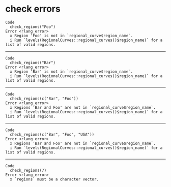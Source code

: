 # check errors

    Code
      check_regions("Foo")
    Error <rlang_error>
      x Region 'Foo' is not in `regional_curve$region_name`.
      i Run `levels(RegionalCurves::regional_curves()$region_name)` for a list of valid regions.

---

    Code
      check_regions("Bar")
    Error <rlang_error>
      x Region 'Bar' is not in `regional_curve$region_name`.
      i Run `levels(RegionalCurves::regional_curves()$region_name)` for a list of valid regions.

---

    Code
      check_regions(c("Bar", "Foo"))
    Error <rlang_error>
      x Regions 'Bar and Foo' are not in `regional_curve$region_name`.
      i Run `levels(RegionalCurves::regional_curves()$region_name)` for a list of valid regions.

---

    Code
      check_regions(c("Bar", "Foo", "USA"))
    Error <rlang_error>
      x Regions 'Bar and Foo' are not in `regional_curve$region_name`.
      i Run `levels(RegionalCurves::regional_curves()$region_name)` for a list of valid regions.

---

    Code
      check_regions(7)
    Error <rlang_error>
      x `regions` must be a character vector.

